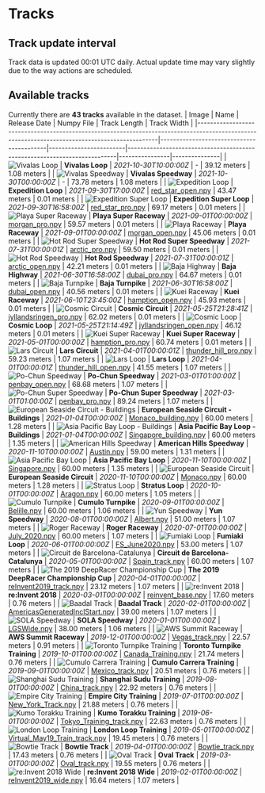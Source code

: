 
# Tracks
## Track update interval
Track data is updated 00:01 UTC daily. Actual update time may vary slightly due to the way actions are scheduled.
## Available tracks
Currently there are **43 tracks** available in the dataset.
| Image                                                                                                                                         | Name                                     | Release Date           | Numpy File                                                               | Track Length   | Track Width   |
|-----------------------------------------------------------------------------------------------------------------------------------------------|------------------------------------------|------------------------|--------------------------------------------------------------------------|----------------|---------------|
| ![Vivalas Loop](./assets/arn:aws:deepracer:us-east-1::track/caecer_loop/track-resources/caecer_loop.svg)                                      | **Vivalas Loop**                         | *2021-10-30T10:00:00Z* | -                                                                        | 39.12 meters   | 1.08 meters   |
| ![Vivalas Speedway](./assets/arn:aws:deepracer:us-east-1::track/caecer_gp/track-resources/caecer_gp.svg)                                      | **Vivalas Speedway**                     | *2021-10-30T00:00:00Z* | -                                                                        | 73.78 meters   | 1.08 meters   |
| ![Expedition Loop](./assets/arn:aws:deepracer:us-east-1::track/red_star_open/track-resources/red_star_open.svg)                               | **Expedition Loop**                      | *2021-09-30T17:00:00Z* | [red_star_open.npy](././npy/red_star_open.npy)                           | 43.47 meters   | 0.01 meters   |
| ![Expedition Super Loop](./assets/arn:aws:deepracer:us-east-1::track/red_star_pro/track-resources/red_star_pro.svg)                           | **Expedition Super Loop**                | *2021-09-30T16:58:00Z* | [red_star_pro.npy](././npy/red_star_pro.npy)                             | 69.17 meters   | 0.01 meters   |
| ![Playa Super Raceway ](./assets/arn:aws:deepracer:us-east-1::track/morgan_pro/track-resources/morgan_pro.svg)                                | **Playa Super Raceway**                  | *2021-09-01T00:00:00Z* | [morgan_pro.npy](././npy/morgan_pro.npy)                                 | 59.57 meters   | 0.01 meters   |
| ![Playa Raceway ](./assets/arn:aws:deepracer:us-east-1::track/morgan_open/track-resources/morgan_open.svg)                                    | **Playa Raceway**                        | *2021-09-01T00:00:00Z* | [morgan_open.npy](././npy/morgan_open.npy)                               | 45.06 meters   | 0.01 meters   |
| ![Hot Rod Super Speedway ](./assets/arn:aws:deepracer:us-east-1::track/arctic_pro/track-resources/arctic_pro.svg)                             | **Hot Rod Super Speedway**               | *2021-07-31T00:00:01Z* | [arctic_pro.npy](././npy/arctic_pro.npy)                                 | 59.50 meters   | 0.01 meters   |
| ![Hot Rod Speedway ](./assets/arn:aws:deepracer:us-east-1::track/arctic_open/track-resources/arctic_open.svg)                                 | **Hot Rod Speedway**                     | *2021-07-31T00:00:01Z* | [arctic_open.npy](././npy/arctic_open.npy)                               | 42.21 meters   | 0.01 meters   |
| ![Baja Highway ](./assets/arn:aws:deepracer:us-east-1::track/dubai_pro/track-resources/dubai_pro.svg)                                         | **Baja Highway**                         | *2021-06-30T16:58:00Z* | [dubai_pro.npy](././npy/dubai_pro.npy)                                   | 64.67 meters   | 0.01 meters   |
| ![Baja Turnpike ](./assets/arn:aws:deepracer:us-east-1::track/dubai_open/track-resources/dubai_open.svg)                                      | **Baja Turnpike**                        | *2021-06-30T16:58:00Z* | [dubai_open.npy](././npy/dubai_open.npy)                                 | 40.56 meters   | 0.01 meters   |
| ![Kuei Raceway](./assets/arn:aws:deepracer:us-east-1::track/hamption_open/track-resources/hamption_open.svg)                                  | **Kuei Raceway**                         | *2021-06-10T23:45:00Z* | [hamption_open.npy](././npy/hamption_open.npy)                           | 45.93 meters   | 0.01 meters   |
| ![Cosmic Circuit](./assets/arn:aws:deepracer:us-east-1::track/jyllandsringen_pro/track-resources/jyllandsringen_pro.svg)                      | **Cosmic Circuit**                       | *2021-05-25T21:28:41Z* | [jyllandsringen_pro.npy](././npy/jyllandsringen_pro.npy)                 | 62.02 meters   | 0.01 meters   |
| ![Cosmic Loop](./assets/arn:aws:deepracer:us-east-1::track/jyllandsringen_open/track-resources/jyllandsringen_open.svg)                       | **Cosmic Loop**                          | *2021-05-25T21:14:49Z* | [jyllandsringen_open.npy](././npy/jyllandsringen_open.npy)               | 46.12 meters   | 0.01 meters   |
| ![Kuei Super Raceway](./assets/arn:aws:deepracer:us-east-1::track/hamption_pro/track-resources/hamption_pro.svg)                              | **Kuei Super Raceway**                   | *2021-05-01T00:00:00Z* | [hamption_pro.npy](././npy/hamption_pro.npy)                             | 60.74 meters   | 0.01 meters   |
| ![Lars Circuit](./assets/arn:aws:deepracer:us-east-1::track/thunder_hill_pro/track-resources/thunder_hill_pro.svg)                            | **Lars Circuit**                         | *2021-04-01T00:00:01Z* | [thunder_hill_pro.npy](././npy/thunder_hill_pro.npy)                     | 59.23 meters   | 1.07 meters   |
| ![Lars Loop](./assets/arn:aws:deepracer:us-east-1::track/thunder_hill_open/track-resources/thunder_hill_open.svg)                             | **Lars Loop**                            | *2021-04-01T00:00:01Z* | [thunder_hill_open.npy](././npy/thunder_hill_open.npy)                   | 41.55 meters   | 1.07 meters   |
| ![Po-Chun Speedway](./assets/arn:aws:deepracer:us-east-1::track/penbay_open/track-resources/penbay_open.svg)                                  | **Po-Chun Speedway**                     | *2021-03-01T01:00:00Z* | [penbay_open.npy](././npy/penbay_open.npy)                               | 68.68 meters   | 1.07 meters   |
| ![Po-Chun Super Speedway](./assets/arn:aws:deepracer:us-east-1::track/penbay_pro/track-resources/penbay_pro.svg)                              | **Po-Chun Super Speedway**               | *2021-03-01T01:00:00Z* | [penbay_pro.npy](././npy/penbay_pro.npy)                                 | 89.24 meters   | 1.07 meters   |
| ![European Seaside Circuit - Buildings](./assets/arn:aws:deepracer:us-east-1::track/Monaco_building/track-resources/monaco_building.svg)      | **European Seaside Circuit - Buildings** | *2021-01-04T00:00:00Z* | [Monaco_building.npy](././npy/Monaco_building.npy)                       | 60.00 meters   | 1.28 meters   |
| ![Asia Pacific Bay Loop - Buildings](./assets/arn:aws:deepracer:us-east-1::track/Singapore_building/track-resources/singapore_building.svg)   | **Asia Pacific Bay Loop - Buildings**    | *2021-01-04T00:00:00Z* | [Singapore_building.npy](././npy/Singapore_building.npy)                 | 60.00 meters   | 1.35 meters   |
| ![American Hills Speedway](./assets/arn:aws:deepracer:us-east-1::track/Austin/track-resources/austin.svg)                                     | **American Hills Speedway**              | *2020-11-10T00:00:00Z* | [Austin.npy](././npy/Austin.npy)                                         | 59.00 meters   | 1.31 meters   |
| ![Asia Pacific Bay Loop](./assets/arn:aws:deepracer:us-east-1::track/Singapore/track-resources/singapore.svg)                                 | **Asia Pacific Bay Loop**                | *2020-11-10T00:00:00Z* | [Singapore.npy](././npy/Singapore.npy)                                   | 60.00 meters   | 1.35 meters   |
| ![European Seaside Circuit](./assets/arn:aws:deepracer:us-east-1::track/Monaco/track-resources/monaco.svg)                                    | **European Seaside Circuit**             | *2020-11-10T00:00:00Z* | [Monaco.npy](././npy/Monaco.npy)                                         | 60.00 meters   | 1.28 meters   |
| ![Stratus Loop](./assets/arn:aws:deepracer:us-east-1::track/Aragon/track-resources/aragon.svg)                                                | **Stratus Loop**                         | *2020-10-01T00:00:00Z* | [Aragon.npy](././npy/Aragon.npy)                                         | 60.00 meters   | 1.05 meters   |
| ![Cumulo Turnpike](./assets/arn:aws:deepracer:us-east-1::track/Belille/track-resources/belille.svg)                                           | **Cumulo Turnpike**                      | *2020-09-01T00:00:00Z* | [Belille.npy](././npy/Belille.npy)                                       | 60.00 meters   | 1.06 meters   |
| ![Yun Speedway](./assets/arn:aws:deepracer:us-east-1::track/Albert/track-resources/albert.svg)                                                | **Yun Speedway**                         | *2020-08-01T00:00:00Z* | [Albert.npy](././npy/Albert.npy)                                         | 51.00 meters   | 1.07 meters   |
| ![Roger Raceway](./assets/arn:aws:deepracer:us-east-1::track/July_2020/track-resources/july_2020.svg)                                         | **Roger Raceway**                        | *2020-07-01T00:00:00Z* | [July_2020.npy](././npy/July_2020.npy)                                   | 60.00 meters   | 1.07 meters   |
| ![Fumiaki Loop](./assets/arn:aws:deepracer:us-east-1::track/FS_June2020/track-resources/fs_june2020.svg)                                      | **Fumiaki Loop**                         | *2020-06-01T00:00:00Z* | [FS_June2020.npy](././npy/FS_June2020.npy)                               | 53.00 meters   | 1.07 meters   |
| ![Circuit de Barcelona-Catalunya](./assets/arn:aws:deepracer:us-east-1::track/Spain_track/track-resources/spain_track.svg)                    | **Circuit de Barcelona-Catalunya**       | *2020-05-01T00:00:00Z* | [Spain_track.npy](././npy/Spain_track.npy)                               | 60.00 meters   | 1.07 meters   |
| ![The 2019 DeepRacer Championship Cup](./assets/arn:aws:deepracer:us-east-1::track/reInvent2019_track/track-resources/reinvent2019_track.svg) | **The 2019 DeepRacer Championship Cup**  | *2020-04-01T00:00:00Z* | [reInvent2019_track.npy](././npy/reInvent2019_track.npy)                 | 23.12 meters   | 1.07 meters   |
| ![re:Invent 2018](./assets/arn:aws:deepracer:us-east-1::track/reinvent_base/track-resources/reinvent_base.svg)                                | **re:Invent 2018**                       | *2020-03-01T00:00:00Z* | [reinvent_base.npy](././npy/reinvent_base.npy)                           | 17.60 meters   | 0.76 meters   |
| ![Baadal Track](./assets/arn:aws:deepracer:us-east-1::track/AmericasGeneratedInclStart/track-resources/americasgeneratedinclstart.svg)        | **Baadal Track**                         | *2020-02-01T00:00:00Z* | [AmericasGeneratedInclStart.npy](././npy/AmericasGeneratedInclStart.npy) | 39.00 meters   | 1.07 meters   |
| ![SOLA Speedway](./assets/arn:aws:deepracer:us-east-1::track/LGSWide/track-resources/lgswide.svg)                                             | **SOLA Speedway**                        | *2020-01-01T00:00:00Z* | [LGSWide.npy](././npy/LGSWide.npy)                                       | 38.00 meters   | 1.06 meters   |
| ![AWS Summit Raceway](./assets/arn:aws:deepracer:us-east-1::track/Vegas_track/track-resources/vegas_track.svg)                                | **AWS Summit Raceway**                   | *2019-12-01T00:00:00Z* | [Vegas_track.npy](././npy/Vegas_track.npy)                               | 22.57 meters   | 0.91 meters   |
| ![Toronto Turnpike Training](./assets/arn:aws:deepracer:us-east-1::track/Canada_Training/track-resources/canada_training.svg)                 | **Toronto Turnpike Training**            | *2019-10-01T00:00:00Z* | [Canada_Training.npy](././npy/Canada_Training.npy)                       | 21.74 meters   | 0.76 meters   |
| ![Cumulo Carrera Training](./assets/arn:aws:deepracer:us-east-1::track/Mexico_track/track-resources/mexico_track.svg)                         | **Cumulo Carrera Training**              | *2019-09-01T00:00:00Z* | [Mexico_track.npy](././npy/Mexico_track.npy)                             | 20.51 meters   | 0.76 meters   |
| ![Shanghai Sudu Training](./assets/arn:aws:deepracer:us-east-1::track/China_track/track-resources/china_track.svg)                            | **Shanghai Sudu Training**               | *2019-08-01T00:00:00Z* | [China_track.npy](././npy/China_track.npy)                               | 22.92 meters   | 0.76 meters   |
| ![Empire City Training](./assets/arn:aws:deepracer:us-east-1::track/New_York_Track/track-resources/new_york_track.svg)                        | **Empire City Training**                 | *2019-07-01T00:00:00Z* | [New_York_Track.npy](././npy/New_York_Track.npy)                         | 21.88 meters   | 0.76 meters   |
| ![Kumo Torakku Training](./assets/arn:aws:deepracer:us-east-1::track/Tokyo_Training_track/track-resources/tokyo_training_track.svg)           | **Kumo Torakku Training**                | *2019-06-01T00:00:00Z* | [Tokyo_Training_track.npy](././npy/Tokyo_Training_track.npy)             | 22.63 meters   | 0.76 meters   |
| ![London Loop Training](./assets/arn:aws:deepracer:us-east-1::track/Virtual_May19_Train_track/track-resources/virtual_may19_train_track.svg)  | **London Loop Training**                 | *2019-05-01T00:00:00Z* | [Virtual_May19_Train_track.npy](././npy/Virtual_May19_Train_track.npy)   | 19.45 meters   | 0.76 meters   |
| ![Bowtie Track](./assets/arn:aws:deepracer:us-east-1::track/Bowtie_track/track-resources/bowtie_track.svg)                                    | **Bowtie Track**                         | *2019-04-01T00:00:00Z* | [Bowtie_track.npy](././npy/Bowtie_track.npy)                             | 17.43 meters   | 0.76 meters   |
| ![Oval Track](./assets/arn:aws:deepracer:us-east-1::track/Oval_track/track-resources/oval_track.svg)                                          | **Oval Track**                           | *2019-03-01T00:00:00Z* | [Oval_track.npy](././npy/Oval_track.npy)                                 | 19.55 meters   | 0.76 meters   |
| ![re:Invent 2018 Wide](./assets/arn:aws:deepracer:us-east-1::track/reInvent2019_wide/track-resources/reinvent2019_wide.svg)                   | **re:Invent 2018 Wide**                  | *2019-02-01T00:00:00Z* | [reInvent2019_wide.npy](././npy/reInvent2019_wide.npy)                   | 16.64 meters   | 1.07 meters   |
    